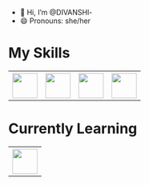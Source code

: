 - 👋 Hi, I’m @DIVANSHl- 
- 😄 Pronouns: she/her


<!---
DIVANSHl/DIVANSHl is a ✨ special ✨ repository because its `README.md` (this file) appears on your GitHub profile.
You can click the Preview link to take a look at your changes.
--->

<h1>My Skills</h1>
<table>
  <tr>
   <th> <img src="https://static.javatpoint.com/core/images/java-logo1.png" width="50" height="50"> </th> 
   <th> <img src="https://t4.ftcdn.net/jpg/04/51/97/61/360_F_451976157_FRUMhB3tWh3qRhD6rE9PJdDEliCHMtZM.jpg" width="50" height="50"> </th>
   <th> <img src="https://upload.wikimedia.org/wikipedia/commons/thumb/6/61/HTML5_logo_and_wordmark.svg/512px-HTML5_logo_and_wordmark.svg.png" width="50" height="50"> </th>
   <th> <img src="https://1000logos.net/wp-content/uploads/2020/09/CSS-Logo.jpg" width="50" height="50"> </th>
  </tr>  
</table>

<h1>Currently Learning</h1>
<table>
  <tr>
    <th><img src="https://upload.wikimedia.org/wikipedia/commons/6/6a/JavaScript-logo.png" width="50" height="50"</th>
  </tr>
</table>
